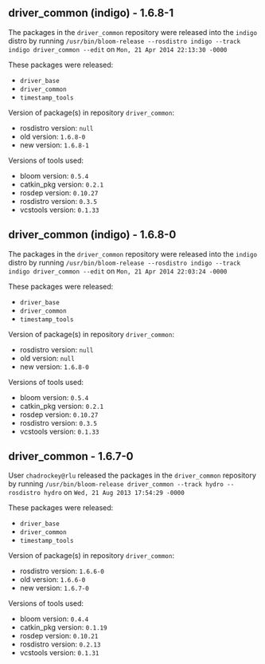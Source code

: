 ## driver_common (indigo) - 1.6.8-1

The packages in the `driver_common` repository were released into the `indigo` distro by running `/usr/bin/bloom-release --rosdistro indigo --track indigo driver_common --edit` on `Mon, 21 Apr 2014 22:13:30 -0000`

These packages were released:
- `driver_base`
- `driver_common`
- `timestamp_tools`

Version of package(s) in repository `driver_common`:
- rosdistro version: `null`
- old version: `1.6.8-0`
- new version: `1.6.8-1`

Versions of tools used:
- bloom version: `0.5.4`
- catkin_pkg version: `0.2.1`
- rosdep version: `0.10.27`
- rosdistro version: `0.3.5`
- vcstools version: `0.1.33`


## driver_common (indigo) - 1.6.8-0

The packages in the `driver_common` repository were released into the `indigo` distro by running `/usr/bin/bloom-release --rosdistro indigo --track indigo driver_common --edit` on `Mon, 21 Apr 2014 22:03:24 -0000`

These packages were released:
- `driver_base`
- `driver_common`
- `timestamp_tools`

Version of package(s) in repository `driver_common`:
- rosdistro version: `null`
- old version: `null`
- new version: `1.6.8-0`

Versions of tools used:
- bloom version: `0.5.4`
- catkin_pkg version: `0.2.1`
- rosdep version: `0.10.27`
- rosdistro version: `0.3.5`
- vcstools version: `0.1.33`


## driver_common - 1.6.7-0

User `chadrockey@rlu` released the packages in the `driver_common` repository by running `/usr/bin/bloom-release driver_common --track hydro --rosdistro hydro` on `Wed, 21 Aug 2013 17:54:29 -0000`

These packages were released:
- `driver_base`
- `driver_common`
- `timestamp_tools`

Version of package(s) in repository `driver_common`:
- rosdistro version: `1.6.6-0`
- old version: `1.6.6-0`
- new version: `1.6.7-0`

Versions of tools used:
- bloom version: `0.4.4`
- catkin_pkg version: `0.1.19`
- rosdep version: `0.10.21`
- rosdistro version: `0.2.13`
- vcstools version: `0.1.31`


